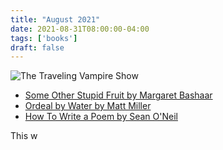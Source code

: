 ```yaml
---
title: "August 2021"
date: 2021-08-31T08:00:00-04:00
tags: ['books']
draft: false
---
```

![The Traveling Vampire Show](https://i.gr-assets.com/images/S/compressed.photo.goodreads.com/books/1321692829l/613605.jpg)

* [Some Other Stupid Fruit by Margaret Bashaar](https://www.goodreads.com/book/show/35221554-some-other-stupid-fruit)
* [Ordeal by Water by Matt Miller](https://)
* [How To Write a Poem by Sean O'Neil](https://www.goodreads.com/book/show/22816604-how-to-write-a-poem)


This w